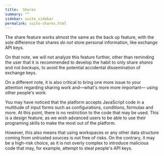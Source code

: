 ```yaml
---
title:  Shares
summary: ""
sidebar: suite_sidebar
permalink: suite-shares.html
---
```


The share feature works almost the same as the back up feature, with the sole difference that shares *do not* store personal information, like exchange API keys.

On that note, we will not analyze this feature further, other than reminding the user that it is recommended to develop the habit to only share *shares* and not *backups*, to avoid the potential accidental dissemination of exchange keys.

On a different note, it is also critical to bring one more issue to your attention regarding sharing work and—what's more more important— using other people's work.

You may have noticed that the platform accepts JavaScript code in a multitude of input forms such as configurations, conditions, formulas and more. At this point, there is no restriction to the code that may be used. This is a design feature, as we wish advanced users to be able to use their programing skills to make the most out of the platform.

However, this also means that using workspaces or any other data structure coming from untrusted sources is not free of risks. On the contrary, it may be a high-risk choice, as it is not overly complex to introduce malicious code that may, for example, attempt to steal people's API keys.